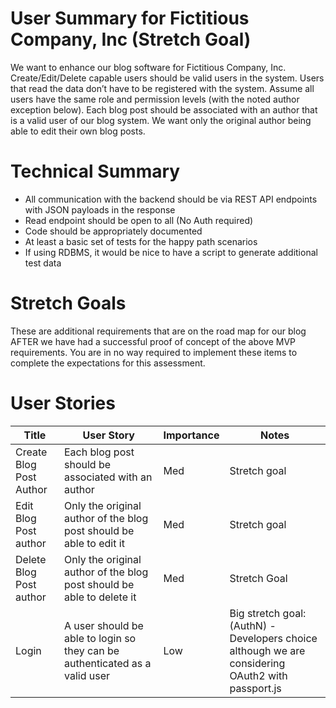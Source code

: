 # User Summary for Fictitious Company, Inc (Stretch Goal)
We want to enhance our blog software for Fictitious Company, Inc. Create/Edit/Delete capable users should be valid users in the system. Users that read the data don’t have to be registered with the system. Assume all users have the same role and permission levels (with the noted author exception below). Each blog post should be associated with an author that is a valid user of our blog system. We want only the original author being able to edit their own blog posts. 

# Technical Summary
- All communication with the backend should be via REST API endpoints with JSON payloads in the response
- Read endpoint should be open to all (No Auth required)
- Code should be appropriately documented
- At least a basic set of tests for the happy path scenarios
- If using RDBMS, it would be nice to have a script to generate additional test data

# Stretch Goals
These are additional requirements that are on the road map for our blog AFTER we have had a successful proof of concept of the above MVP requirements. You are in no way required to implement these items to complete the expectations for this assessment.

# User Stories
| **Title** | **User Story** | Importance | Notes |
| --- | --- | --- | --- |
| Create Blog Post Author | Each blog post should be associated with an author | Med | Stretch goal |
| Edit Blog Post author | Only the original author of the blog post should be able to edit it | Med | Stretch goal |
| Delete Blog Post author | Only the original author of the blog post should be able to delete it | Med | Stretch Goal |
| Login | A user should be able to login so they can be authenticated as a valid user | Low | Big stretch goal: (AuthN) - Developers choice although we are considering OAuth2 with passport.js |